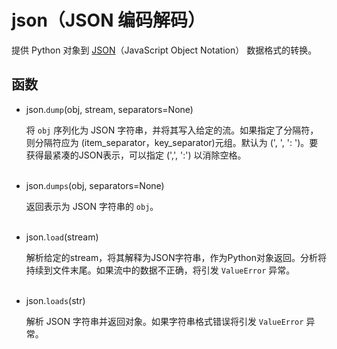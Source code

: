 # json（JSON 编码解码）

提供 Python 对象到 [JSON](https://docs.python.org/3.5/library/json.html)（JavaScript Object Notation） 数据格式的转换。

## 函数

* json.`dump`(obj, stream, separators=None)

  将 `obj` 序列化为 JSON 字符串，并将其写入给定的流。如果指定了分隔符，则分隔符应为 (item_separator，key_separator)元组。默认为 (', ', ': ')。要获得最紧凑的JSON表示，可以指定 (',', ':') 以消除空格。
<br><br>

* json.`dumps`(obj, separators=None)

  返回表示为 JSON 字符串的 `obj`。
<br><br>

* json.`load`(stream)

  解析给定的stream，将其解释为JSON字符串，作为Python对象返回。分析将持续到文件末尾。如果流中的数据不正确，将引发 `ValueError` 异常。
<br><br>

* json.`loads`(str)

  解析 JSON 字符串并返回对象。如果字符串格式错误将引发 `ValueError` 异常。
